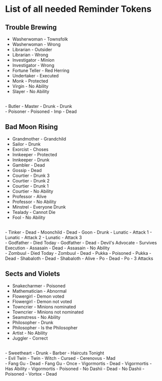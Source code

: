 # List of all needed Reminder Tokens
## Trouble Brewing
- Washerwoman - Townsfolk
- Washerwoman - Wrong
- Librarian - Outsider
- Librarian - Wrong
- Investigator - Minion
- Investigator - Wrong
- Fortune Teller - Red Herring
- Undertaker - Executed
- Monk - Protected
- Virgin - No Ability
- Slayer - No Ability
<br>
- Butler - Master
- Drunk - Drunk
<br>
- Poisoner - Poisoned
- Imp - Dead

## Bad Moon Rising
- Grandmother - Grandchild
- Sailor - Drunk
- Exorcist - Choses
- Innkeeper - Protected
- Innkeeper - Drunk
- Gambler - Dead
- Gossip - Dead
- Courtier - Drunk 3
- Courtier - Drunk 2
- Courtier - Drunk 1
- Courtier - No Ability
- Professor - Alive
- Professor - No Ability
- Minstrel - Everyone Drunk
- Tealady - Cannot Die
- Fool - No Ability
<br>
- Tinker - Dead
- Moonchild - Dead
- Goon - Drunk
- Lunatic - Attack 1
- Lunatic - Attack 2
- Lunatic - Attack 3
<br>
- Godfather - Died Today
- Godfather - Dead
- Devil's Advocate - Survives Execution
- Assasain - Dead
- Assasain - No Ability
<br>
- Zombuul - Died Today
- Zombuul - Dead
- Pukka - Poisoned
- Pukka - Dead
- Shabaloth - Dead
- Shabaloth - Alive
- Po - Dead
- Po - 3 Attacks

## Sects and Violets
- Snakecharmer - Poisoned
- Mathematician - Abnormal
- Flowergirl - Demon voted
- Flowergirl - Demon not voted
- Towncrier - Minions nominated
- Towncrier - Minions not nominated
- Seamstress - No Ability
- Philosopher - Drunk
- Philosopher - Is the Philosopher
- Artist - No Ability
- Juggler - Correct
<br>
- Sweetheart - Drunk
- Barber - Haircuts Tonight
<br>
- Evil Twin - Twin
- Witch - Cursed
- Cerenovus - Mad
<br>
- Fang Gu - Dead
- Fang Gu - Once
- Vigormortis - Dead
- Vigormortis - Has Ability
- Vigormortis - Poisoned
- No Dashii - Dead
- No Dashii - Poisoned
- Vortox - Dead